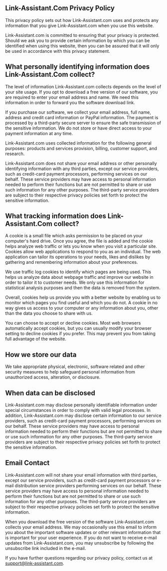 Link-Assistant.Com Privacy Policy
---------------------------------

This privacy policy sets out how Link-Assistant.com uses and protects any information that you give Link-Assistant.com when you use this website.  
  
Link-Assistant.com is committed to ensuring that your privacy is protected. Should we ask you to provide certain information by which you can be identified when using this website, then you can be assured that it will only be used in accordance with this privacy statement.  
  

What personally identifying information does Link-Assistant.Com collect?
------------------------------------------------------------------------

The level of information Link-Assistant.com collects depends on the level of your site usage. If you opt to download a free version of our software, you are required to enter your email address and name. We need this information in order to forward you the software download link.  
  
If you purchase our software, we collect your email address, full name, address and credit card information or PayPal information. The payment is processed by a third-party secure server to ensure the safe transmission of the sensitive information. We do not store or have direct access to your payment information at any time.  
  
Link-Assistant.com uses collected information for the following general purposes: products and services provision, billing, customer support, and research.  
  
Link-Assistant.com does not share your email address or other personally identifying information with any third parties, except our service providers, such as credit-card payment processors, performing services on our behalf. These service providers may have access to personal information needed to perform their functions but are not permitted to share or use such information for any other purposes. The third-party service providers are subject to their respective privacy policies set forth to protect the sensitive information.  
  

What tracking information does Link-Assistant.Com collect?
----------------------------------------------------------

A cookie is a small file which asks permission to be placed on your computer's hard drive. Once you agree, the file is added and the cookie helps analyze web traffic or lets you know when you visit a particular site. Cookies allow web applications to respond to you as an individual. The web application can tailor its operations to your needs, likes and dislikes by gathering and remembering information about your preferences.  
  
We use traffic log cookies to identify which pages are being used. This helps us analyze data about webpage traffic and improve our website in order to tailor it to customer needs. We only use this information for statistical analysis purposes and then the data is removed from the system.  
  
Overall, cookies help us provide you with a better website by enabling us to monitor which pages you find useful and which you do not. A cookie in no way gives us access to your computer or any information about you, other than the data you choose to share with us.  
  
You can choose to accept or decline cookies. Most web browsers automatically accept cookies, but you can usually modify your browser setting to decline cookies if you prefer. This may prevent you from taking full advantage of the website.  
  

How we store our data
---------------------

We take appropriate physical, electronic, software related and other security measures to help safeguard personal information from unauthorized access, alteration, or disclosure.  
  

When data can be disclosed
--------------------------

Link-Assistant.com may disclose personally identifiable information under special circumstances in order to comply with valid legal processes. In addition, Link-Assistant.com may disclose certain information to our service providers, such as credit-card payment processors, performing services on our behalf. These service providers may have access to personal information needed to perform their functions but are not permitted to share or use such information for any other purposes. The third-party service providers are subject to their respective privacy policies set forth to protect the sensitive information.  
  

Email Contact
-------------

Link-Assistant.com will not share your email information with third parties, except our service providers, such as credit-card payment processors or e-mail distribution service providers performing services on our behalf. These service providers may have access to personal information needed to perform their functions but are not permitted to share or use such information for any other purposes. The third-party service providers are subject to their respective privacy policies set forth to protect the sensitive information.  
  
When you download the free version of the software Link-Assistant.com collects your email address. We may occasionally use this email to inform you about the important software updates or other relevant information that is important for your user experience. If you do not want to receive e-mail updates from Link-Assistant.com, you may unsubscribe by following the unsubscribe link included in the e-mail.  
  
If you have further questions regarding our privacy policy, contact us at support@link-assistant.com.